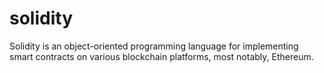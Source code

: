 # solidity
Solidity is an object-oriented programming language for implementing smart contracts on various blockchain platforms, most notably, Ethereum.
